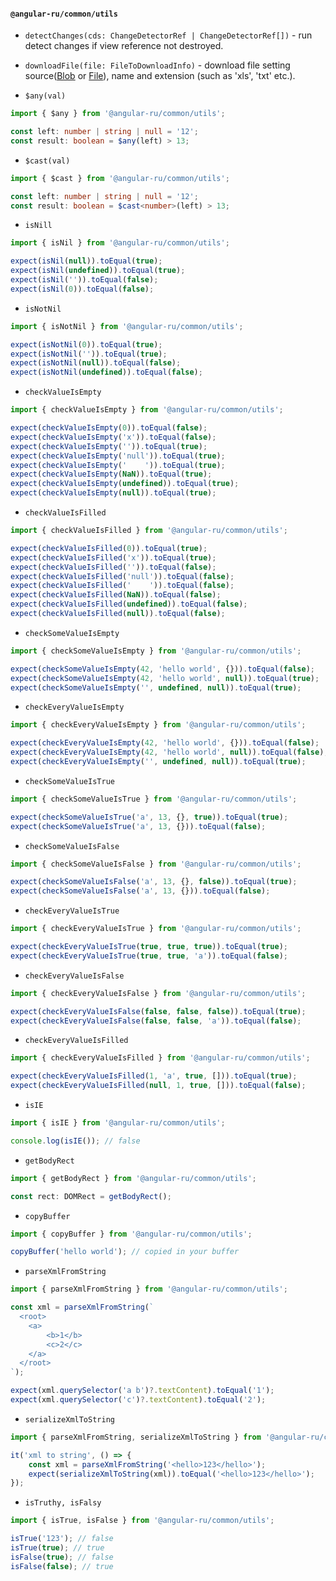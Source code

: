 #### `@angular-ru/common/utils`

-   `detectChanges(cds: ChangeDetectorRef | ChangeDetectorRef[])` - run detect changes if view reference not destroyed.

-   `downloadFile(file: FileToDownloadInfo)` - download file setting
    source([Blob](https://developer.mozilla.org/en-US/docs/Web/API/Blob) or
    [File](https://developer.mozilla.org/en-US/docs/Web/API/File)), name and extension (such as 'xls', 'txt' etc.).

-   `$any(val)`

```ts
import { $any } from '@angular-ru/common/utils';

const left: number | string | null = '12';
const result: boolean = $any(left) > 13;
```

-   `$cast(val)`

```ts
import { $cast } from '@angular-ru/common/utils';

const left: number | string | null = '12';
const result: boolean = $cast<number>(left) > 13;
```

-   `isNill`

```ts
import { isNil } from '@angular-ru/common/utils';

expect(isNil(null)).toEqual(true);
expect(isNil(undefined)).toEqual(true);
expect(isNil('')).toEqual(false);
expect(isNil(0)).toEqual(false);
```

-   `isNotNil`

```ts
import { isNotNil } from '@angular-ru/common/utils';

expect(isNotNil(0)).toEqual(true);
expect(isNotNil('')).toEqual(true);
expect(isNotNil(null)).toEqual(false);
expect(isNotNil(undefined)).toEqual(false);
```

-   `checkValueIsEmpty`

```ts
import { checkValueIsEmpty } from '@angular-ru/common/utils';

expect(checkValueIsEmpty(0)).toEqual(false);
expect(checkValueIsEmpty('x')).toEqual(false);
expect(checkValueIsEmpty('')).toEqual(true);
expect(checkValueIsEmpty('null')).toEqual(true);
expect(checkValueIsEmpty('    ')).toEqual(true);
expect(checkValueIsEmpty(NaN)).toEqual(true);
expect(checkValueIsEmpty(undefined)).toEqual(true);
expect(checkValueIsEmpty(null)).toEqual(true);
```

-   `checkValueIsFilled`

```ts
import { checkValueIsFilled } from '@angular-ru/common/utils';

expect(checkValueIsFilled(0)).toEqual(true);
expect(checkValueIsFilled('x')).toEqual(true);
expect(checkValueIsFilled('')).toEqual(false);
expect(checkValueIsFilled('null')).toEqual(false);
expect(checkValueIsFilled('    ')).toEqual(false);
expect(checkValueIsFilled(NaN)).toEqual(false);
expect(checkValueIsFilled(undefined)).toEqual(false);
expect(checkValueIsFilled(null)).toEqual(false);
```

-   `checkSomeValueIsEmpty`

```ts
import { checkSomeValueIsEmpty } from '@angular-ru/common/utils';

expect(checkSomeValueIsEmpty(42, 'hello world', {})).toEqual(false);
expect(checkSomeValueIsEmpty(42, 'hello world', null)).toEqual(true);
expect(checkSomeValueIsEmpty('', undefined, null)).toEqual(true);
```

-   `checkEveryValueIsEmpty`

```ts
import { checkEveryValueIsEmpty } from '@angular-ru/common/utils';

expect(checkEveryValueIsEmpty(42, 'hello world', {})).toEqual(false);
expect(checkEveryValueIsEmpty(42, 'hello world', null)).toEqual(false);
expect(checkEveryValueIsEmpty('', undefined, null)).toEqual(true);
```

-   `checkSomeValueIsTrue`

```ts
import { checkSomeValueIsTrue } from '@angular-ru/common/utils';

expect(checkSomeValueIsTrue('a', 13, {}, true)).toEqual(true);
expect(checkSomeValueIsTrue('a', 13, {})).toEqual(false);
```

-   `checkSomeValueIsFalse`

```ts
import { checkSomeValueIsFalse } from '@angular-ru/common/utils';

expect(checkSomeValueIsFalse('a', 13, {}, false)).toEqual(true);
expect(checkSomeValueIsFalse('a', 13, {})).toEqual(false);
```

-   `checkEveryValueIsTrue`

```ts
import { checkEveryValueIsTrue } from '@angular-ru/common/utils';

expect(checkEveryValueIsTrue(true, true, true)).toEqual(true);
expect(checkEveryValueIsTrue(true, true, 'a')).toEqual(false);
```

-   `checkEveryValueIsFalse`

```ts
import { checkEveryValueIsFalse } from '@angular-ru/common/utils';

expect(checkEveryValueIsFalse(false, false, false)).toEqual(true);
expect(checkEveryValueIsFalse(false, false, 'a')).toEqual(false);
```

-   `checkEveryValueIsFilled`

```ts
import { checkEveryValueIsFilled } from '@angular-ru/common/utils';

expect(checkEveryValueIsFilled(1, 'a', true, [])).toEqual(true);
expect(checkEveryValueIsFilled(null, 1, true, [])).toEqual(false);
```

-   `isIE`

```ts
import { isIE } from '@angular-ru/common/utils';

console.log(isIE()); // false
```

-   `getBodyRect`

```ts
import { getBodyRect } from '@angular-ru/common/utils';

const rect: DOMRect = getBodyRect();
```

-   `copyBuffer`

```ts
import { copyBuffer } from '@angular-ru/common/utils';

copyBuffer('hello world'); // copied in your buffer
```

-   `parseXmlFromString`

```ts
import { parseXmlFromString } from '@angular-ru/common/utils';

const xml = parseXmlFromString(`
  <root>
    <a>
        <b>1</b>
        <c>2</c>
    </a>
  </root>
`);

expect(xml.querySelector('a b')?.textContent).toEqual('1');
expect(xml.querySelector('c')?.textContent).toEqual('2');
```

-   `serializeXmlToString`

```ts
import { parseXmlFromString, serializeXmlToString } from '@angular-ru/common/utils';

it('xml to string', () => {
    const xml = parseXmlFromString('<hello>123</hello>');
    expect(serializeXmlToString(xml)).toEqual('<hello>123</hello>');
});
```

-   `isTruthy, isFalsy`

```ts
import { isTrue, isFalse } from '@angular-ru/common/utils';

isTrue('123'); // false
isTrue(true); // true
isFalse(true); // false
isFalse(false); // true
```
